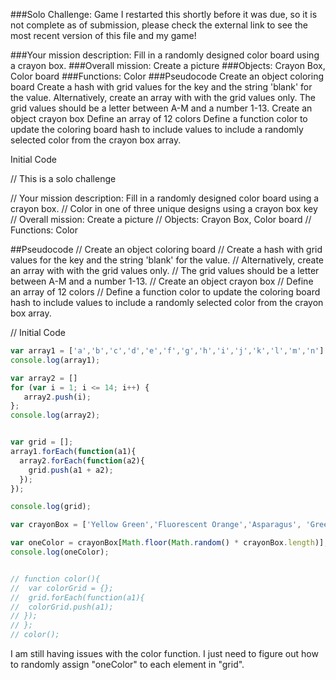 ###Solo Challenge: Game
 I restarted this shortly before it was due, so it is not complete as of submission, please check the external link to see the most recent version of this file and my game!

 ###Your mission description: Fill in a randomly designed color board using a crayon box. 
 ###Overall mission: Create a picture
 ###Objects: Crayon Box, Color board
 ###Functions: Color
###Pseudocode
 Create an object coloring board 
 	Create a hash with grid values for the key and the string 'blank' for the value.
  Alternatively, create an array with with the grid values only. 
  The grid values should be a letter between A-M and a number 1-13.
 Create an object crayon box
	Define an array of 12 colors
 	Define a function color to update the coloring board hash to include values to include a randomly selected color from the crayon box array.

 Initial Code

// This is a solo challenge


// Your mission description: Fill in a randomly designed color board using a crayon box. 
// Color in one of three unique designs using a crayon box key
// Overall mission: Create a picture
// Objects: Crayon Box, Color board
// Functions: Color

##Pseudocode
// Create an object coloring board 
// 	Create a hash with grid values for the key and the string 'blank' for the value.
//  Alternatively, create an array with with the grid values only. 
//  The grid values should be a letter between A-M and a number 1-13.
// Create an object crayon box
// 	Define an array of 12 colors
// 	Define a function color to update the coloring board hash to include values to include a randomly selected color from the crayon box array.

// Initial Code
```javascript
var array1 = ['a','b','c','d','e','f','g','h','i','j','k','l','m','n']
console.log(array1);

var array2 = []
for (var i = 1; i <= 14; i++) {
   array2.push(i);
};
console.log(array2);


var grid = [];
array1.forEach(function(a1){
  array2.forEach(function(a2){
    grid.push(a1 + a2);
  });
});

console.log(grid);

var crayonBox = ['Yellow Green','Fluorescent Orange','Asparagus', 'Green','Fluorescent Pink', 'Wisteria', 'Sky Blue', 'Fluorescent Yellow','Gray','Blue','Golden Yellow','Carnation Pink'];

var oneColor = crayonBox[Math.floor(Math.random() * crayonBox.length)];
console.log(oneColor);


// function color(){
// 	var colorGrid = {};
// 	grid.forEach(function(a1){
// 	colorGrid.push(a1);
// });
// };
// color();
```

I am still having issues with the color function. I just need to figure out how to randomly assign "oneColor" to each element in "grid".


